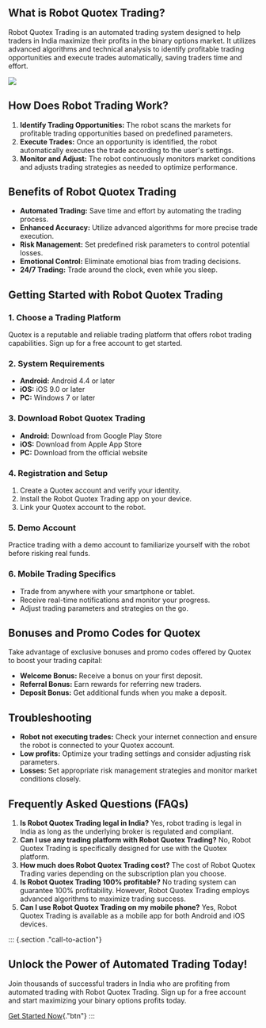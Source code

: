 ## What is Robot Quotex Trading?

Robot Quotex Trading is an automated trading system designed to help
traders in India maximize their profits in the binary options market. It
utilizes advanced algorithms and technical analysis to identify
profitable trading opportunities and execute trades automatically,
saving traders time and effort.

[![](https://static.quotex.io/files/4_en/300_250.jpg)](https://traff.sbs/brokerqxlid)

## How Does Robot Trading Work?

1.  **Identify Trading Opportunities:** The robot scans the markets for
    profitable trading opportunities based on predefined parameters.
2.  **Execute Trades:** Once an opportunity is identified, the robot
    automatically executes the trade according to the user\'s settings.
3.  **Monitor and Adjust:** The robot continuously monitors market
    conditions and adjusts trading strategies as needed to optimize
    performance.

## Benefits of Robot Quotex Trading

-   **Automated Trading:** Save time and effort by automating the
    trading process.
-   **Enhanced Accuracy:** Utilize advanced algorithms for more precise
    trade execution.
-   **Risk Management:** Set predefined risk parameters to control
    potential losses.
-   **Emotional Control:** Eliminate emotional bias from trading
    decisions.
-   **24/7 Trading:** Trade around the clock, even while you sleep.

## Getting Started with Robot Quotex Trading

### 1. Choose a Trading Platform

Quotex is a reputable and reliable trading platform that offers robot
trading capabilities. Sign up for a free account to get started.

### 2. System Requirements

-   **Android:** Android 4.4 or later
-   **iOS:** iOS 9.0 or later
-   **PC:** Windows 7 or later

### 3. Download Robot Quotex Trading

-   **Android:** Download from Google Play Store
-   **iOS:** Download from Apple App Store
-   **PC:** Download from the official website

### 4. Registration and Setup

1.  Create a Quotex account and verify your identity.
2.  Install the Robot Quotex Trading app on your device.
3.  Link your Quotex account to the robot.

### 5. Demo Account

Practice trading with a demo account to familiarize yourself with the
robot before risking real funds.

### 6. Mobile Trading Specifics

-   Trade from anywhere with your smartphone or tablet.
-   Receive real-time notifications and monitor your progress.
-   Adjust trading parameters and strategies on the go.

## Bonuses and Promo Codes for Quotex

Take advantage of exclusive bonuses and promo codes offered by Quotex to
boost your trading capital:

-   **Welcome Bonus:** Receive a bonus on your first deposit.
-   **Referral Bonus:** Earn rewards for referring new traders.
-   **Deposit Bonus:** Get additional funds when you make a deposit.

## Troubleshooting

-   **Robot not executing trades:** Check your internet connection and
    ensure the robot is connected to your Quotex account.
-   **Low profits:** Optimize your trading settings and consider
    adjusting risk parameters.
-   **Losses:** Set appropriate risk management strategies and monitor
    market conditions closely.

## Frequently Asked Questions (FAQs)

1.  **Is Robot Quotex Trading legal in India?** Yes, robot trading is
    legal in India as long as the underlying broker is regulated and
    compliant.
2.  **Can I use any trading platform with Robot Quotex Trading?** No,
    Robot Quotex Trading is specifically designed for use with the
    Quotex platform.
3.  **How much does Robot Quotex Trading cost?** The cost of Robot
    Quotex Trading varies depending on the subscription plan you choose.
4.  **Is Robot Quotex Trading 100% profitable?** No trading system can
    guarantee 100% profitability. However, Robot Quotex Trading employs
    advanced algorithms to maximize trading success.
5.  **Can I use Robot Quotex Trading on my mobile phone?** Yes, Robot
    Quotex Trading is available as a mobile app for both Android and iOS
    devices.

::: {.section ."call-to-action"}
## Unlock the Power of Automated Trading Today!

Join thousands of successful traders in India who are profiting from
automated trading with Robot Quotex Trading. Sign up for a free account
and start maximizing your binary options profits today.

[Get Started Now](\%22https://traff.sbs/brokerqxlid\%22){."btn"}
:::

